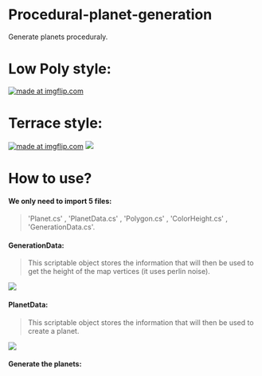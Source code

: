 # Procedural-planet-generation
Generate planets proceduraly.
# Low Poly style:
<a href="https://imgflip.com/gif/2crlvi"><img src="https://i.imgflip.com/2crlvi.gif" title="made at imgflip.com"/></a>

# Terrace style:
<a href="https://imgflip.com/gif/2crlff"><img src="https://i.imgflip.com/2crlff.gif" title="made at imgflip.com"/></a>
![](https://i.gyazo.com/e15d76e0091e84ada206e3a14787739b.gif)


# How to use?
#### We only need to **import 5 files**: 
> 'Planet.cs' , 'PlanetData.cs' , 'Polygon.cs' , 'ColorHeight.cs' , 'GenerationData.cs'.

#### GenerationData:
> This scriptable object stores the information that will then be used to get the height of the map vertices (it uses perlin noise).

 ![](https://i.gyazo.com/18a6e7d72de6d9383ae1c72503ba8d45.png)

#### PlanetData:
> This scriptable object stores the information that will then be used to create a planet.

 ![](https://i.gyazo.com/fc828f1192b56b41dce73e9fcf1df70c.png)

#### Generate the planets:
